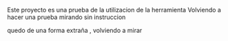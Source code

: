 Este proyecto es una prueba de la utilizacion de la herramienta
Volviendo a hacer una prueba mirando sin instruccion

quedo de una forma extraña , volviendo a mirar 
